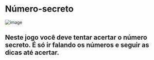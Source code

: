 # Número-secreto
![image](https://user-images.githubusercontent.com/88798336/232894282-f48df48c-f274-46e6-a86c-c56ba2f1237e.png)
## Neste jogo você deve tentar acertar o número secreto. É só ir falando os números e seguir as dicas até acertar. 

